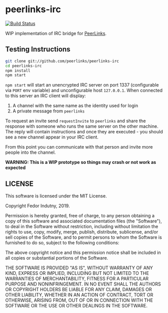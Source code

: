 # peerlinks-irc
[![Build Status](https://travis-ci.org/peerlinks/peerlinks-irc.svg?branch=master)](http://travis-ci.org/peerlinks/peerlinks-irc)

WIP implementation of IRC bridge for [PeerLinks][].

## Testing Instructions

```sh
git clone git://github.com/peerlinks/peerlinks-irc
cd peerlinks-irc
npm install
npm start
```

`npm start` will start an unencrypted IRC server on port 1337 (configurable
via `PORT` env variable) and unconfigurable host `127.0.0.1`. When connected to
this server an IRC client will display:

1. A channel with the same name as the identity used for login
2. A private message from `peerlinks`

To request an invite send `requestInvite` to `peerlinks` and share the response
with someone who runs the same server on the other machine. The reply will
contain instructions and once they are executed - you should see a new channel
appear in your IRC client.

From this point you can communicate with that person and invite more people
into the channel.

**WARNING: This is a WIP prototype so things may crash or not work as
expected**

## LICENSE

This software is licensed under the MIT License.

Copyright Fedor Indutny, 2019.

Permission is hereby granted, free of charge, to any person obtaining a
copy of this software and associated documentation files (the
"Software"), to deal in the Software without restriction, including
without limitation the rights to use, copy, modify, merge, publish,
distribute, sublicense, and/or sell copies of the Software, and to permit
persons to whom the Software is furnished to do so, subject to the
following conditions:

The above copyright notice and this permission notice shall be included
in all copies or substantial portions of the Software.

THE SOFTWARE IS PROVIDED "AS IS", WITHOUT WARRANTY OF ANY KIND, EXPRESS
OR IMPLIED, INCLUDING BUT NOT LIMITED TO THE WARRANTIES OF
MERCHANTABILITY, FITNESS FOR A PARTICULAR PURPOSE AND NONINFRINGEMENT. IN
NO EVENT SHALL THE AUTHORS OR COPYRIGHT HOLDERS BE LIABLE FOR ANY CLAIM,
DAMAGES OR OTHER LIABILITY, WHETHER IN AN ACTION OF CONTRACT, TORT OR
OTHERWISE, ARISING FROM, OUT OF OR IN CONNECTION WITH THE SOFTWARE OR THE
USE OR OTHER DEALINGS IN THE SOFTWARE.

[peerlinks]: https://github.com/peerlinks/peerlinks
